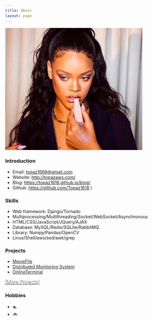 ```yaml
---
title: About
layout: page
---
```

<!-- ![Profile Image]({{ site.url }}/{{ site.picture }}) -->
<p><img src="/assets/images/profile_about.jpg" alt="Profile About Image"></p>


### Introduction
- Email: topaz1668@gmail.com 
- Website: <a href="http://topazaws.com/"> http://topazaws.com/ </a>
- Blog: <a href="https://topaz1618.github.io/blog/"> https://topaz1618.github.io/blog/ </a>
- Github: <a href="https://github.com/Topaz1618"> https://github.com/Topaz1618 </a>)


### Skills
- Web framework: Django/Tornado
- Multiprocessing/Multithreading/Socket/WebSocket/Asynchronous
- HTML/CSS/JavaScript/JQuery/AJAX
- Database: MySQL/Redis/SQLite/RabbitMQ
- Library: Numpy/Pandas/OpenCV
- Linux/Shell/aws/sed/awk/grep


### Projects
- <a href="https://github.com/Topaz1618/MeowFile/" style="color: #222; "> MeowFile </a> 
- <a href="https://github.com/Topaz1618/FoxMonitor" style="color: #222;"> Distributed Monitoring System</a> 
- <a href="https://github.com/Topaz1618/DonutsTerminal" style="color: #222; ">OnlineTerminal</a> 

<a class="link" style="font-size: 16px; font-weight: 200" href="https://topaz1618.github.io/projects/">[More Projects]</a>

### Hobbies
- 🏊 
- 🚲
